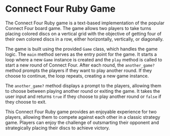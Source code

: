 # Connect Four Ruby Game

 The Connect Four Ruby game is a text-based implementation of the popular Connect Four board game. The game allows two players to take turns placing colored discs on a vertical grid with the objective of getting four of their own colored discs in a row, either horizontally, vertically, or diagonally.

The game is built using the provided `Game` class, which handles the game logic. The `main` method serves as the entry point for the game. It starts a loop where a new `Game` instance is created and the `play` method is called to start a new round of Connect Four. After each round, the `another_game?` method prompts the players if they want to play another round. If they choose to continue, the loop repeats, creating a new game instance.

The `another_game?`  method displays a prompt to the players, allowing them to choose between playing another round or exiting the game. It takes the user input and returns `true` if they choose to play another round or `false` if they choose to exit.

This Connect Four Ruby game provides an enjoyable experience for two players, allowing them to compete against each other in a classic strategy game. Players can enjoy the challenge of outsmarting their opponent and strategically placing their discs to achieve victory.

